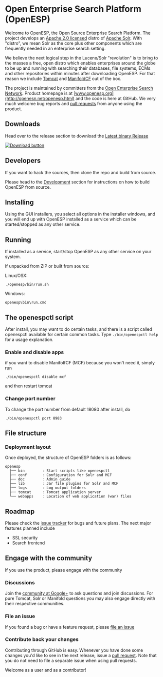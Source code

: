 # Open Enterprise Search Platform (OpenESP)
Welcome to OpenESP, the Open Source Enterprise Search Platform.
The project develops an [Apache 2.0 licensed](http://www.apache.org/licenses/LICENSE-2.0.html) distro of [Apache Solr](http://lucene.apache.org/solr/).
With "distro", we mean Solr as the core plus other components which are
frequently needed in an enterprise search setting.

We believe the next logical step in the Lucene/Solr "revolution" is to
bring to the masses a free, open distro which enables enterprises around
the globe to be up and running with searching their databases, file systems,
ECMs and other repositories within minutes after downloading OpenESP. For that
reason we include [Tomcat](http://tomcat.apache.org/) and [ManifoldCF](http://manifoldcf.apache.org/) out of the box.

The project is maintained by committers from the [Open Enterprise Search Network](http://openesn.net/).
Product homepage is at [www.openesp.org](http://openesn.net/openesp.html) and the code is here at GitHub.
We very much welcome bug reports and [pull requests](https://help.github.com/articles/using-pull-requests) from anyone using the product.

## Downloads
Head over to the release section to download the [Latest binary Release](https://github.com/openesp/openesp/releases/latest)

[![Download button](https://raw.githubusercontent.com/openesp/openesp/master/documentation/download-button.png)](https://github.com/openesp/openesp/releases/latest)

## Developers
If you want to hack the sources, then clone the repo and build from source.

Please head to the [Development](https://github.com/openesp/openesp/wiki/Development) section for instructions
on how to build OpenESP from source.

## Installing
Using the GUI installers, you select all options in the installer windows, and you will end up with
OpenESP installed as a service which can be started/stopped as any other service.

## Running
If installed as a service, start/stop OpenESP as any other service on your system.

If unpacked from ZIP or built from source:

Linux/OSX:

    ./openesp/bin/run.sh

Windows:

    openesp\bin\run.cmd

## The openespctl script
After install, you may want to do certain tasks, and there is a script called openespctl available for certain common tasks. Type ```./bin/openespctl help``` for a usage explanation.

### Enable and disable apps
if you want to disable ManifolfCF (MCF) because you won't need it, simply run

    ./bin/openespctl disable mcf
    
and then restart tomcat

### Change port number
To change the port number from default 18080 after install, do

    ./bin/openespctl port 8983

## File structure
### Deployment layout
Once deployed, the structure of OpenESP folders is as follows:
```
openesp
  ├── bin        : Start scripts like openespctl
  ├── conf       : Configuration for Solr and MCF
  ├── doc        : Admin guide
  ├── lib        : Jar file plugins for Solr and MCF
  ├── logs       : Log output folders
  ├── tomcat     : Tomcat application server
  └── webapps    : Location of web application (war) files
```

## Roadmap
Please check the [issue tracker](https://github.com/openesp/openesp/issues) for bugs and future plans.
The next major features planned include

* SSL security
* Search frontend

## Engage with the community
If you use the product, please engage with the community

### Discussions
Join the [community at Google+](https://plus.google.com/communities/103998803341318319412) to ask questions and join discussions. For pure Tomcat, Solr or Manifold questions you may also engage directly with their respective communities.

### File an issue
If you found a bug or have a feature request, please [file an issue](https://github.com/openesp/openesp/issues)

### Contribute back your changes
Contributing through GitHub is easy. Whenever you have done some changes you'd like to see in the next release, issue a [pull request](https://help.github.com/articles/using-pull-requests). Note that you do not need to file a separate issue when using pull requests.

Welcome as a user and as a contributor!
